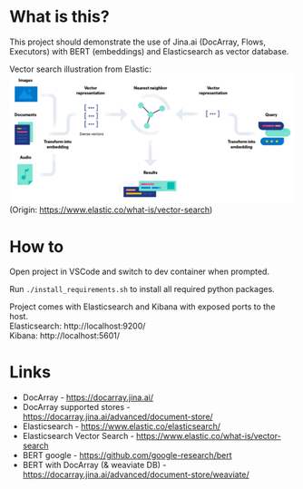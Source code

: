 # What is this?

This project should demonstrate the use of Jina.ai (DocArray, Flows, Executors) with BERT (embeddings) and Elasticsearch as vector database.

Vector search illustration from Elastic:
![Vector Search](vector-search-diagram-cropped-white-space.png)
(Origin: https://www.elastic.co/what-is/vector-search)

# How to

Open project in VSCode and switch to dev container when prompted.

Run `./install_requirements.sh` to install all required python packages.

Project comes with Elasticsearch and Kibana with exposed ports to the host.  
Elasticsearch: http://localhost:9200/  
Kibana: http://localhost:5601/  

# Links

- DocArray - https://docarray.jina.ai/
- DocArray supported stores - https://docarray.jina.ai/advanced/document-store/
- Elasticsearch - https://www.elastic.co/elasticsearch/
- Elasticsearch Vector Search - https://www.elastic.co/what-is/vector-search
- BERT google - https://github.com/google-research/bert
- BERT with DocArray (& weaviate DB) - https://docarray.jina.ai/advanced/document-store/weaviate/
